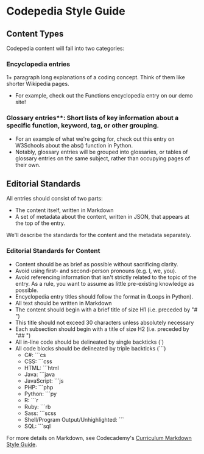 # Codepedia Style Guide

## Content Types

Codepedia content will fall into two categories:

### Encyclopedia entries

1+ paragraph long explanations of a coding concept. Think of them like shorter Wikipedia pages.
  - For example, check out the Functions encyclopedia entry on our demo site!

### Glossary entries**: Short lists of key information about a specific function, keyword, tag, or other grouping. 
  - For an example of what we're going for, check out this entry on W3Schools about the abs() function in Python.
  - Notably, glossary entries will be grouped into glossaries, or tables of glossary entries on the same subject, rather than occupying pages of their own. 


## Editorial Standards

All entries should consist of two parts:

- The content itself, written in Markdown
- A set of metadata about the content, written in JSON, that appears at the top of the entry.

We'll describe the standards for the content and the metadata separately.

### Editorial Standards for Content 

- Content should be as brief as possible without sacrificing clarity.
- Avoid using first- and second-person pronouns (e.g. I, we, you).
- Avoid referencing information that isn't strictly related to the topic of the entry. As a rule, you want to assume as little pre-existing knowledge as possible. 
- Encyclopedia entry titles should follow the format <Subject Name> in <Language Name> (Loops in Python).
- All text should be written in Markdown
- The content should begin with a brief title of size H1 (i.e. preceded by "# ")
- This title should not exceed 30 characters unless absolutely necessary
- Each subsection should begin with a title of size H2 (i.e. preceded by "## ")
- All in-line code should be delineated by single backticks (`)
- All code blocks should be delineated by triple backticks (```)
  - C#: ```cs
  - CSS: ```css
  - HTML: ```html
  - Java: ```java
  - JavaScript: ```js
  - PHP: ```php
  - Python: ```py
  - R: ```r
  - Ruby: ```rb
  - Sass: ```scss
  - Shell/Program Output/Unhighlighted: ```
  - SQL: ```sql

For more details on Markdown, see Codecademy's [Curriculum Markdown Style Guide](http://curriculum-documentation.codecademy.com/Resources/markdown-style-guide/).
